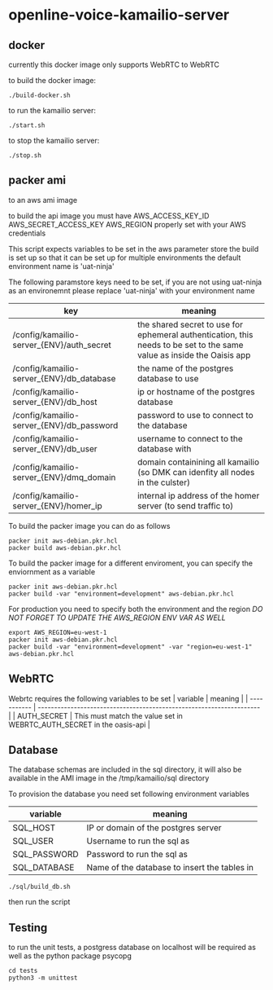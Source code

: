 # openline-voice-kamailio-server

## docker
currently this docker image only supports WebRTC to WebRTC

to build the docker image:

```
./build-docker.sh
```

to run the kamailio server:

```
./start.sh
```
to stop the kamailio server:

```
./stop.sh
```
## packer ami
to an aws ami image


to build the api image you must have AWS_ACCESS_KEY_ID AWS_SECRET_ACCESS_KEY AWS_REGION properly set with your AWS credentials

This script expects variables to be set in the aws parameter store
the build is set up so that it can be set up for multiple environments the default environment name is 'uat-ninja'

The following paramstore keys need to be set, if you are not using uat-ninja as an environemnt please replace 'uat-ninja' with your environment name

| key                                           | meaning                                                                                                                |
| --------------------------------------------- | ---------------------------------------------------------------------------------------------------------------------- |
| /config/kamailio-server_{ENV}/auth_secret | the shared secret to use for ephemeral authentication, this needs to be set to the same value as inside the Oaisis app |
| /config/kamailio-server_{ENV}/db_database | the name of the postgres database to use                                                                               |
| /config/kamailio-server_{ENV}/db_host     | ip or hostname of the postgres database                                                                                |
| /config/kamailio-server_{ENV}/db_password | password to use to connect to the database                                                                             |
| /config/kamailio-server_{ENV}/db_user     | username to connect to the database with                                                                               |
| /config/kamailio-server_{ENV}/dmq_domain      | domain containining all kamailio (so DMK can idenfity all nodes in the culster) |
| /config/kamailio-server_{ENV}/homer_ip        | internal ip address of the homer server (to send traffic to) |

To build the packer image you can do as follows
```
packer init aws-debian.pkr.hcl
packer build aws-debian.pkr.hcl
```

To build the packer image for a different enviroment, you can specify the enviornment as a variable
```
packer init aws-debian.pkr.hcl
packer build -var "environment=development" aws-debian.pkr.hcl
```

For production you need to specify both the environment and the region
*DO NOT FORGET TO UPDATE THE AWS_REGION ENV VAR AS WELL*
```
export AWS_REGION=eu-west-1
packer init aws-debian.pkr.hcl
packer build -var "environment=development" -var "region=eu-west-1" aws-debian.pkr.hcl
```

## WebRTC

Webrtc requires the following variables to be set
| variable    | meaning                                                              |
| ----------- | -------------------------------------------------------------------- |
| AUTH_SECRET | This must match the value set in WEBRTC_AUTH_SECRET in the oasis-api |

## Database
The database schemas are included in the sql directory, it will also be available in the AMI image in the /tmp/kamailio/sql directory

To provision the database you need set following environment variables

| variable     | meaning                                      |
| ------------ | -------------------------------------------- |
| SQL_HOST     | IP or domain of the postgres server          |
| SQL_USER     | Username to run the sql as                   |
| SQL_PASSWORD | Password to run the sql as                   |
| SQL_DATABASE | Name of the database to insert the tables in |

```
./sql/build_db.sh
```

then run the script

## Testing
to run the unit tests, a postgress database on localhost will be required as well as the python package psycopg
```
cd tests
python3 -m unittest
```
